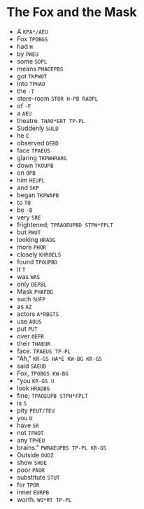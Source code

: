 # The Fox and the Mask

* A `KPA*/AEU`
* Fox `TPOBGS`
* had `H`
* by `PWEU`
* some `SOPL`
* means `PHAOEPBS`
* got `TKPWOT`
* into `TPHAO`
* the `-T`
* store-room `STOR H-PB RAOPL`
* of `-F`
* a `AEU`
* theatre. `THAO*ERT TP-PL`
* Suddenly `SULD`
* he `E`
* observed `OEBD`
* face `TPAEUS`
* glaring `TKPWHRARG`
* down `TKOUPB`
* on `OPB`
* him `HEUPL`
* and `SKP`
* began `TKPWAPB`
* to `TO`
* be `-B`
* very `SRE`
* frightened; `TPRAOEUPBD STPH*FPLT`
* but `PWUT`
* looking `HRAOG`
* more `PHOR`
* closely `KHROELS`
* found `TPOUPBD`
* it `T`
* was `WAS`
* only `OEPBL`
* Mask `PHAFBG`
* such `SUFP`
* as `AZ`
* actors `A*RBGTS`
* use `AOUS`
* put `PUT`
* over `OEFR`
* their `THAEUR`
* face. `TPAEUS TP-PL`
* "Ah," `KR-GS HA*E KW-BG KR-GS`
* said `SAEUD`
* Fox, `TPOBGS KW-BG`
* "you `KR-GS U`
* look `HRAOBG`
* fine; `TPAOEUPB STPH*FPLT`
* is `S`
* pity `PEUT/TEU`
* you `U`
* have `SR`
* not `TPHOT`
* any `TPHEU`
* brains." `PWRAEUPBS TP-PL KR-GS`
* Outside `OUDZ`
* show `SHOE`
* poor `PAOR`
* substitute `STUT`
* for `TPOR`
* inner `EURPB`
* worth. `WO*RT TP-PL`
